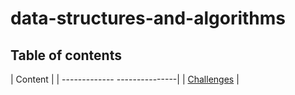 # data-structures-and-algorithms

## Table of contents

| Content                      |
| ------------- ---------------|
| [Challenges](CC1/README.md)  |

